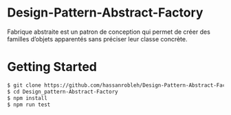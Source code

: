 # Design-Pattern-Abstract-Factory
Fabrique abstraite est un patron de conception qui permet
de créer des familles d’objets apparentés sans préciser leur
classe concrète.

# Getting Started

```bash
$ git clone https://github.com/hassanrobleh/Design-Pattern-Abstract-Factory.git
$ cd Design_pattern-Abstract-Factory
$ npm install
$ npm run test
```
